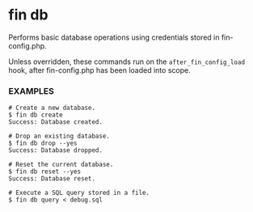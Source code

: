 # fin db

Performs basic database operations using credentials stored in fin-config.php.

Unless overridden, these commands run on the `after_fin_config_load` hook, after fin-config.php has been loaded into scope.

### EXAMPLES

    # Create a new database.
    $ fin db create
    Success: Database created.

    # Drop an existing database.
    $ fin db drop --yes
    Success: Database dropped.

    # Reset the current database.
    $ fin db reset --yes
    Success: Database reset.

    # Execute a SQL query stored in a file.
    $ fin db query < debug.sql


